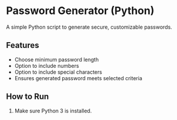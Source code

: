 #  Password Generator (Python)

A simple Python script to generate secure, customizable passwords.

##  Features
- Choose minimum password length
- Option to include numbers
- Option to include special characters
- Ensures generated password meets selected criteria

##  How to Run

1. Make sure Python 3 is installed.

